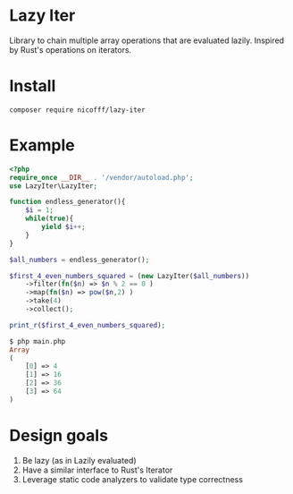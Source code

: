 # Lazy Iter

Library to chain multiple array operations that are evaluated lazily. Inspired by Rust's operations on iterators. 

# Install

`composer require nicofff/lazy-iter`

# Example

```php
<?php
require_once __DIR__ . '/vendor/autoload.php';
use LazyIter\LazyIter;

function endless_generator(){
	$i = 1;
	while(true){
		yield $i++;
	}
}

$all_numbers = endless_generator();

$first_4_even_numbers_squared = (new LazyIter($all_numbers))
	->filter(fn($n) => $n % 2 == 0 )
	->map(fn($n) => pow($n,2) )
	->take(4)
	->collect();

print_r($first_4_even_numbers_squared);

$ php main.php
Array
(
    [0] => 4
    [1] => 16
    [2] => 36
    [3] => 64
)
```

# Design goals

1. Be lazy (as in Lazily evaluated)
2. Have a similar interface to Rust's Iterator
3. Leverage static code analyzers to validate type correctness